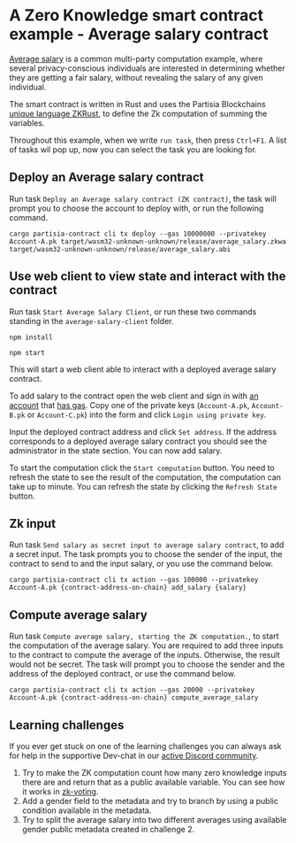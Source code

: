 # A Zero Knowledge smart contract example - Average salary contract

[Average salary](https://gitlab.com/partisiablockchain/language/example-contracts/-/tree/main/zk-average-salary?ref_type=heads)
is a common multi-party computation example, where several privacy-conscious
individuals are interested in determining whether they are getting a fair salary, without
revealing the salary of any given individual.

The smart contract is written in Rust and uses the Partisia
Blockchains [unique language ZKRust](https://partisiablockchain.gitlab.io/documentation/smart-contracts/zk-smart-contracts/zk-smart-contracts.html),
to define the Zk computation of summing the variables.

Throughout this example, when we write `run task`, then press `Ctrl+F1`.
A list of tasks wil pop up, now you can select the task you are looking for.

## Deploy an Average salary contract

Run task `Deploy an Average salary contract (ZK contract)`, the task will prompt you to choose the
account to deploy with, or run the following command.

```shell
cargo partisia-contract cli tx deploy --gas 10000000 --privatekey Account-A.pk target/wasm32-unknown-unknown/release/average_salary.zkwa target/wasm32-unknown-unknown/release/average_salary.abi
```

## Use web client to view state and interact with the contract

Run task `Start Average Salary Client`, or run these
two commands standing in the `average-salary-client` folder.

```shell
npm install
```

```shell
npm start
```

This will start a
web client able to interact with a deployed average salary contract.

To add salary to the contract open the web client and sign in
with [an account](https://partisiablockchain.gitlab.io/documentation/pbc-fundamentals/create-an-account.html)
that [has gas](https://partisiablockchain.gitlab.io/documentation/smart-contracts/gas/how-to-get-testnet-gas.html).
Copy one of the private keys (`Account-A.pk`, `Account-B.pk` or `Account-C.pk`) into the form and
click `Login using private key`.

Input the deployed contract address and click `Set address`.
If the address corresponds to a deployed average salary contract you should see the administrator in
the state section. You can now add salary.

To start the computation click the `Start computation` button.
You need to refresh the state to see the result of the computation, the computation can take up to
minute.
You can refresh the state by clicking the `Refresh State` button.

## Zk input

Run task `Send salary as secret input to average salary contract`, to add a secret input. The task
prompts you to choose the sender of the input, the contract to send to and the input salary, or you
use
the command below.

```shell
cargo partisia-contract cli tx action --gas 100000 --privatekey Account-A.pk {contract-address-on-chain} add_salary {salary}
```

## Compute average salary

Run task `Compute average salary, starting the ZK computation.`, to start the computation of the
average salary.
You are required to add three inputs to the contract to compute the average of the inputs.
Otherwise, the result would not be secret.
The task will prompt you to choose the sender and the address of the deployed contract, or use the
command below.

```shell
cargo partisia-contract cli tx action --gas 20000 --privatekey Account-A.pk {contract-address-on-chain} compute_average_salary
```

## Learning challenges

If you ever get stuck on one of the learning challenges you can always ask for help in the
supportive Dev-chat in
our [active Discord community](https://partisiablockchain.gitlab.io/documentation/get-support-from-pbc-community.html).

1. Try to make the ZK computation count how many zero knowledge inputs there are and return that as
   a public available
   variable. You can see how it works
   in [zk-voting](https://gitlab.com/partisiablockchain/language/example-contracts/-/blob/main/zk-voting-simple/src/contract.rs?ref_type=heads).
2. Add a gender field to the metadata and try to branch by using a public condition available in the
   metadata.
3. Try to split the average salary into two different averages using available gender public
   metadata created in challenge 2.